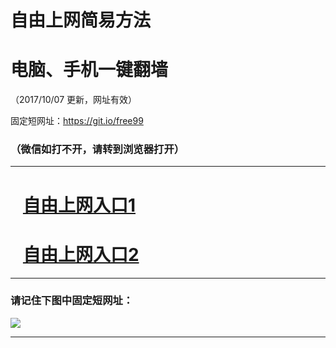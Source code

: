 ﻿# 自由上网简易方法

# 电脑、手机一键翻墙

（2017/10/07 更新，网址有效）

固定短网址：https://git.io/free99

### （微信如打不开，请转到浏览器打开）


***





# &nbsp;&nbsp; <a href="http://ft293894246.fwq-tz-1001.info/fwqtz01.html?t=10070011920 " target="_blank">自由上网入口1</a>
# &nbsp;&nbsp; <a href="http://ft61812232.fwq-tz-1002.info/fwqtz02.html?t=10070015126 " target="_blank">自由上网入口2</a>
***

### 请记住下图中固定短网址：

<img src="https://s3-us-west-2.amazonaws.com/fwq-1001/yjfq-20170905okok.png" /> 


***

